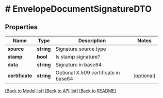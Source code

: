# # EnvelopeDocumentSignatureDTO

## Properties

Name | Type | Description | Notes
------------ | ------------- | ------------- | -------------
**source** | **string** | Signature source type |
**stamp** | **bool** | Is stamp signature? |
**data** | **string** | Signature in base64 |
**certificate** | **string** | Optional X.509 certificate in base64 | [optional]

[[Back to Model list]](../../README.md#models) [[Back to API list]](../../README.md#endpoints) [[Back to README]](../../README.md)
